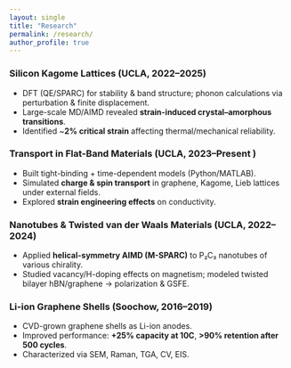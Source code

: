 ```yaml
---
layout: single
title: "Research"
permalink: /research/
author_profile: true
---
```


### Silicon Kagome Lattices (UCLA, 2022–2025)
- DFT (QE/SPARC) for stability & band structure; phonon calculations via perturbation & finite displacement.  
- Large-scale MD/AIMD revealed **strain-induced crystal–amorphous transitions**.  
- Identified ~**2% critical strain** affecting thermal/mechanical reliability.  

### Transport in Flat-Band Materials (UCLA, 2023–Present )
- Built tight-binding + time-dependent models (Python/MATLAB).  
- Simulated **charge & spin transport** in graphene, Kagome, Lieb lattices under external fields.  
- Explored **strain engineering effects** on conductivity.  

### Nanotubes & Twisted van der Waals Materials (UCLA, 2022–2024)
- Applied **helical-symmetry AIMD (M-SPARC)** to P₂C₃ nanotubes of various chirality.  
- Studied vacancy/H-doping effects on magnetism; modeled twisted bilayer hBN/graphene → polarization & GSFE.  

### Li-ion Graphene Shells (Soochow, 2016–2019)
- CVD-grown graphene shells as Li-ion anodes.  
- Improved performance: **+25% capacity at 10C**, **>90% retention after 500 cycles**.  
- Characterized via SEM, Raman, TGA, CV, EIS.  
